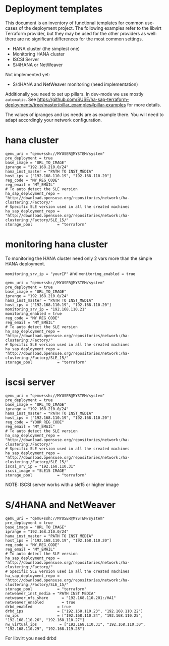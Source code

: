 # Deployment templates

This document is an inventory of functional templates for common use-cases of the deployment project.
The following examples refer to the libvirt Terraform provider, but they may be used for the other providers as well: there are no significant differences for the most common settings.

- HANA cluster (the simplest one)
- Monitoring HANA cluster
- ISCSI Server
- S/4HANA or NetWeaver

Not implemented yet:
- S/4HANA and NetWeaver monitoring (need implementation)

Additionally you need to set up pillars. In dev-mode we use mostly `automatic`.
See https://github.com/SUSE/ha-sap-terraform-deployments/tree/master/pillar_examples#pillar-examples for more details.

The values of ipranges and ips needs are as example there. You will need to adapt accordingly your network configuration.


# hana cluster

```
qemu_uri = "qemu+ssh://MYUSER@MYSTEM/system"
pre_deployment = true
base_image = "URL_TO_IMAGE"
iprange = "192.168.210.0/24"
hana_inst_master = "PATH TO INST_MEDIA"
host_ips = ["192.168.110.19", "192.168.110.20"]
reg_code = "MY_REG_CODE"
reg_email = "MY_EMAIL"
# To auto detect the SLE version
ha_sap_deployment_repo = "http://download.opensuse.org/repositories/network:/ha-clustering:/Factory/"
# Specific SLE version used in all the created machines
ha_sap_deployment_repo = "http://download.opensuse.org/repositories/network:/ha-clustering:/Factory/SLE_15/"
storage_pool           = "terraform"
```

# monitoring hana cluster

To monitoring the HANA cluster need only 2 vars more than the simple HANA deployment.


`monitoring_srv_ip = "yourIP"` and `monitoring_enabled = true`

```
qemu_uri = "qemu+ssh://MYUSER@MYSTEM/system"
pre_deployment = true
base_image = "URL_TO_IMAGE"
iprange = "192.168.210.0/24"
hana_inst_master = "PATH TO INST_MEDIA"
host_ips = ["192.168.110.19", "192.168.110.20"]
monitoring_srv_ip = "192.168.110.21"
monitoring_enabled = true
reg_code = "MY_REG_CODE"
reg_email = "MY_EMAIL"
# To auto detect the SLE version
ha_sap_deployment_repo = "http://download.opensuse.org/repositories/network:/ha-clustering:/Factory/"
# Specific SLE version used in all the created machines
ha_sap_deployment_repo = "http://download.opensuse.org/repositories/network:/ha-clustering:/Factory/SLE_15/"
storage_pool           = "terraform"
```

# iscsi server

```
qemu_uri = "qemu+ssh://MYUSER@MYSTEM/system"
pre_deployment = true
base_image = "URL_TO_IMAGE"
iprange = "192.168.210.0/24"
hana_inst_master = "PATH TO INST_MEDIA"
host_ips = ["192.168.110.19", "192.168.110.20"]
reg_code = "YOUR_REG_CODE"
reg_email = "MY_EMAIL"
# To auto detect the SLE version
ha_sap_deployment_repo = "http://download.opensuse.org/repositories/network:/ha-clustering:/Factory/"
# Specific SLE version used in all the created machines
ha_sap_deployment_repo = "http://download.opensuse.org/repositories/network:/ha-clustering:/Factory/SLE_15/"
iscsi_srv_ip = "192.168.110.31"
iscsi_image = "SLE15 IMAGE"
storage_pool           = "terraform"
```

NOTE: ISCSI server works with a sle15 or higher image

# S/4HANA and NetWeaver

```
qemu_uri = "qemu+ssh://MYUSER@MYSTEM/system"
pre_deployment = true
base_image = "URL_TO_IMAGE"
iprange = "192.168.210.0/24"
hana_inst_master = "PATH TO INST_MEDIA"
host_ips = ["192.168.110.19", "192.168.110.20"]
reg_code = "MY_REG_CODE"
reg_email = "MY_EMAIL"
# To auto detect the SLE version
ha_sap_deployment_repo = "http://download.opensuse.org/repositories/network:/ha-clustering:/Factory/"
# Specific SLE version used in all the created machines
ha_sap_deployment_repo = "http://download.opensuse.org/repositories/network:/ha-clustering:/Factory/SLE_15/"
storage_pool           = "terraform"
netweaver_inst_media = "PATH INST MEDIA"
netweaver_nfs_share      = "192.168.110.201:/HA1"
netweaver_enabled        = true
drbd_enabled           = true
drbd_ips               = ["192.168.110.23", "192.168.110.22"]
nw_ips                 = ["192.168.110.24", "192.168.110.25", "192.168.110.26", "192.168.110.27"]
nw_virtual_ips          = ["192.168.110.31", "192.168.110.30", "192.168.110.29", "192.168.119.28"]
```

For libvirt you need drbd
